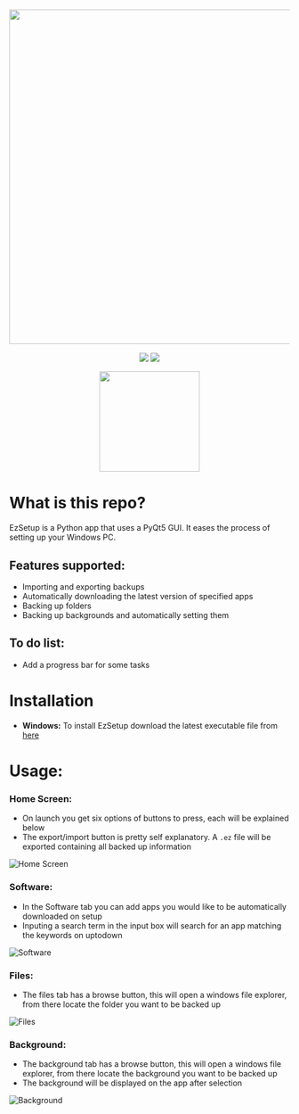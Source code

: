 <a href="#"><h3 align="center"><img src="https://i.ibb.co/ZWtwXrg/Ez-Setup-Header.png" width="600px"></h3></a>
<p align="center">
  <a href="https://github.com/eliasbenb/EzSetup/releases"><img src="https://img.shields.io/github/downloads/eliasbenb/EzSetup/total?color=ff0000&style=for-the-badge"></a>
  <a href="https://github.com/eliasbenb/EzSetup/releases/latest"><img src="https://img.shields.io/github/v/release/eliasbenb/EzSetup?color=ff0000&style=for-the-badge"></a>
</p>
<p align="center">
  <a href="https://eliasbenb.github.io"><img
src="https://i.ibb.co/RDg0dkV/Produced-By-eliasbenb-Red.png" width="180"></a>
</p>

# What is this repo?
EzSetup is a Python app that uses a PyQt5 GUI. It eases the process of setting up your Windows PC.


## Features supported:
- Importing and exporting backups
- Automatically downloading the latest version of specified apps
- Backing up folders
- Backing up backgrounds and automatically setting them

## To do list:
- Add a progress bar for some tasks

# Installation
- **Windows:** To install EzSetup download the latest executable file from [here](https://github.com/eliasbenb/EzSetup/releases)

# Usage:
### Home Screen:
- On launch you get six options of buttons to press, each will be explained below
- The export/import button is pretty self explanatory. A `.ez` file will be exported containing all backed up information

![Home Screen](https://user-images.githubusercontent.com/54410649/84058900-e2190580-a9ca-11ea-9b63-94ee792181c8.PNG)
### Software:
- In the Software tab you can add apps you would like to be automatically downloaded on setup
- Inputing a search term in the input box will search for an app matching the keywords on uptodown

![Software](https://user-images.githubusercontent.com/54410649/84058882-df1e1500-a9ca-11ea-88a2-531993074446.PNG)
### Files:
- The files tab has a browse button, this will open a windows file explorer, from there locate the folder you want to be backed up

![Files](https://user-images.githubusercontent.com/54410649/84058890-e0e7d880-a9ca-11ea-8397-daac14341d3d.PNG)
### Background:
- The background tab has a browse button, this will open a windows file explorer, from there locate the background you want to be backed up
- The background will be displayed on the app after selection

![Background](https://user-images.githubusercontent.com/54410649/84058895-e0e7d880-a9ca-11ea-9394-655270cbff2d.PNG)
